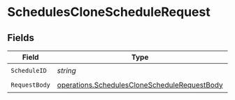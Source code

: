 # SchedulesCloneScheduleRequest


## Fields

| Field                                                                                                        | Type                                                                                                         | Required                                                                                                     | Description                                                                                                  |
| ------------------------------------------------------------------------------------------------------------ | ------------------------------------------------------------------------------------------------------------ | ------------------------------------------------------------------------------------------------------------ | ------------------------------------------------------------------------------------------------------------ |
| `ScheduleID`                                                                                                 | *string*                                                                                                     | :heavy_check_mark:                                                                                           | N/A                                                                                                          |
| `RequestBody`                                                                                                | [operations.SchedulesCloneScheduleRequestBody](../../models/operations/schedulescloneschedulerequestbody.md) | :heavy_check_mark:                                                                                           | N/A                                                                                                          |